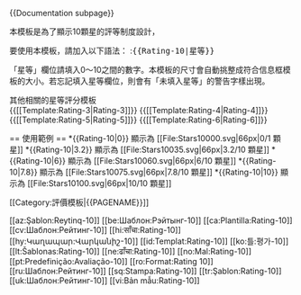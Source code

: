 <includeonly><!-- 在這裡加入模板的保護標識 --></includeonly><noinclude>{{Documentation subpage}}</noinclude>
<!-- 請在這條線之下編輯模板的說明文件 -->
本模板是為了顯示10顆星的評等制度設計，

要使用本模板，請加入以下語法：
:<tt><nowiki>{{Rating-10|星等}}</nowiki></tt>

「星等」欄位請填入0～10之間的數字。本模板的尺寸會自動挑整成符合信息框模板的大小。若忘記填入星等欄位，則會有「未填入星等」的警告字樣出現。

其他相關的星等評分模板<br />
{{[[Template:Rating-3|Rating-3]]}}
{{[[Template:Rating-4|Rating-4]]}}
{{[[Template:Rating-5|Rating-5]]}}
{{[[Template:Rating-6|Rating-6]]}}

== 使用範例 ==
*<nowiki>{{Rating-10|0}}</nowiki> 顯示為 [[File:Stars10000.svg|66px|0/1 顆星]]
*<nowiki>{{Rating-10|3.2}}</nowiki> 顯示為 [[File:Stars10035.svg|66px|3.2/10 顆星]]
*<nowiki>{{Rating-10|6}}</nowiki> 顯示為 [[File:Stars10060.svg|66px|6/10 顆星]]
*<nowiki>{{Rating-10|7.8}}</nowiki> 顯示為 [[File:Stars10075.svg|66px|7.8/10 顆星]]
*<nowiki>{{Rating-10|10}}</nowiki> 顯示為 [[File:Stars10100.svg|66px|10/10 顆星]]
<includeonly>
<!-- 分類 -->
[[Category:評價模板|{{PAGENAME}}]]

<!--Other languages-->
[[az:Şablon:Reytinq-10]]
[[be:Шаблон:Рэйтынг-10]]
[[ca:Plantilla:Rating-10]]
[[cv:Шаблон:Рейтинг-10]]
[[hi:साँचा:Rating-10]]
[[hy:Կաղապար:Վարկանիշ-10]]
[[id:Templat:Rating-10]]
[[ko:틀:평가-10]]
[[lt:Šablonas:Rating-10]]
[[ne:ढाँचा:Rating-10]]
[[no:Mal:Rating-10]]
[[pt:Predefinição:Avaliação-10]]
[[ro:Format:Rating 10]]
[[ru:Шаблон:Рейтинг-10]]
[[sq:Stampa:Rating-10]]
[[tr:Şablon:Rating-10]]
[[uk:Шаблон:Рейтинг-10]]
[[vi:Bản mẫu:Rating-10]]
</includeonly>